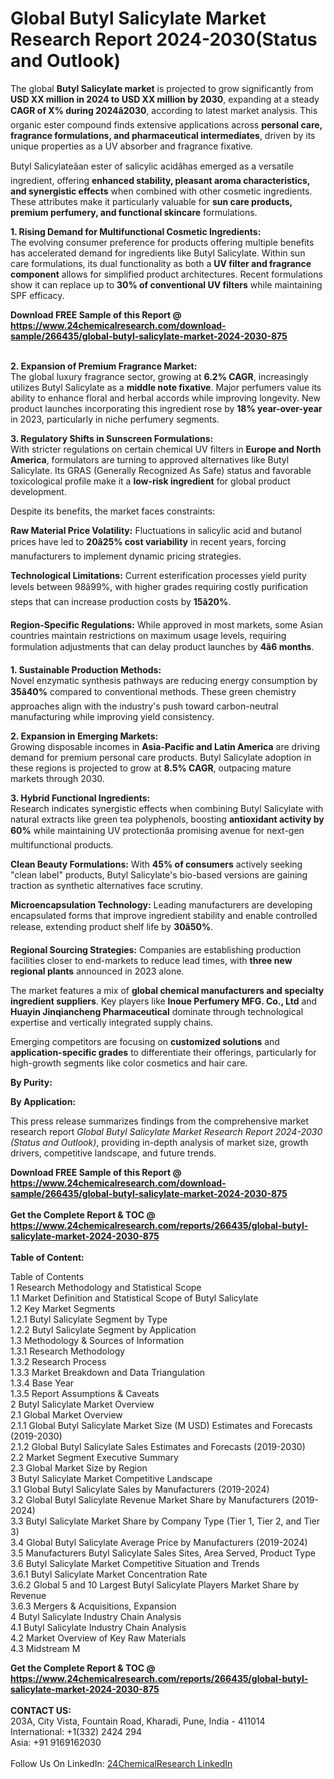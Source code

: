 <h1>Global Butyl Salicylate Market Research Report 2024-2030(Status and Outlook)</h1><p>The global <strong>Butyl Salicylate market</strong> is projected to grow significantly from <strong>USD XX million in 2024 to USD XX million by 2030</strong>, expanding at a steady <strong>CAGR of X% during 2024â2030</strong>, according to latest market analysis. This organic ester compound finds extensive applications across <strong>personal care, fragrance formulations, and pharmaceutical intermediates</strong>, driven by its unique properties as a UV absorber and fragrance fixative.</p><p>Butyl Salicylateâan ester of salicylic acidâhas emerged as a versatile ingredient, offering <strong>enhanced stability, pleasant aroma characteristics, and synergistic effects</strong> when combined with other cosmetic ingredients. These attributes make it particularly valuable for <strong>sun care products, premium perfumery, and functional skincare</strong> formulations.</p><p><strong>1. Rising Demand for Multifunctional Cosmetic Ingredients:</strong><br>
The evolving consumer preference for products offering multiple benefits has accelerated demand for ingredients like Butyl Salicylate. Within sun care formulations, its dual functionality as both a <strong>UV filter and fragrance component</strong> allows for simplified product architectures. Recent formulations show it can replace up to <strong>30% of conventional UV filters</strong> while maintaining SPF efficacy.</p><div><b>Download FREE Sample of this Report @ 
            <a href="https://www.24chemicalresearch.com/download-sample/266435/global-butyl-salicylate-market-2024-2030-875">
            https://www.24chemicalresearch.com/download-sample/266435/global-butyl-salicylate-market-2024-2030-875</a></b></div><br><p><strong>2. Expansion of Premium Fragrance Market:</strong><br>
The global luxury fragrance sector, growing at <strong>6.2% CAGR</strong>, increasingly utilizes Butyl Salicylate as a <strong>middle note fixative</strong>. Major perfumers value its ability to enhance floral and herbal accords while improving longevity. New product launches incorporating this ingredient rose by <strong>18% year-over-year</strong> in 2023, particularly in niche perfumery segments.</p><p><strong>3. Regulatory Shifts in Sunscreen Formulations:</strong><br>
With stricter regulations on certain chemical UV filters in <strong>Europe and North America</strong>, formulators are turning to approved alternatives like Butyl Salicylate. Its GRAS (Generally Recognized As Safe) status and favorable toxicological profile make it a <strong>low-risk ingredient</strong> for global product development.</p><p>Despite its benefits, the market faces constraints:</p><p><strong>Raw Material Price Volatility:</strong> Fluctuations in salicylic acid and butanol prices have led to <strong>20â25% cost variability</strong> in recent years, forcing manufacturers to implement dynamic pricing strategies.</p><p><strong>Technological Limitations:</strong> Current esterification processes yield purity levels between 98â99%, with higher grades requiring costly purification steps that can increase production costs by <strong>15â20%</strong>.</p><p><strong>Region-Specific Regulations:</strong> While approved in most markets, some Asian countries maintain restrictions on maximum usage levels, requiring formulation adjustments that can delay product launches by <strong>4â6 months</strong>.</p><p><strong>1. Sustainable Production Methods:</strong><br>
Novel enzymatic synthesis pathways are reducing energy consumption by <strong>35â40%</strong> compared to conventional methods. These green chemistry approaches align with the industry's push toward carbon-neutral manufacturing while improving yield consistency.</p><p><strong>2. Expansion in Emerging Markets:</strong><br>
Growing disposable incomes in <strong>Asia-Pacific and Latin America</strong> are driving demand for premium personal care products. Butyl Salicylate adoption in these regions is projected to grow at <strong>8.5% CAGR</strong>, outpacing mature markets through 2030.</p><p><strong>3. Hybrid Functional Ingredients:</strong><br>
Research indicates synergistic effects when combining Butyl Salicylate with natural extracts like green tea polyphenols, boosting <strong>antioxidant activity by 60%</strong> while maintaining UV protectionâa promising avenue for next-gen multifunctional products.</p><p><strong>Clean Beauty Formulations:</strong> With <strong>45% of consumers</strong> actively seeking "clean label" products, Butyl Salicylate's bio-based versions are gaining traction as synthetic alternatives face scrutiny.</p><p><strong>Microencapsulation Technology:</strong> Leading manufacturers are developing encapsulated forms that improve ingredient stability and enable controlled release, extending product shelf life by <strong>30â50%</strong>.</p><p><strong>Regional Sourcing Strategies:</strong> Companies are establishing production facilities closer to end-markets to reduce lead times, with <strong>three new regional plants</strong> announced in 2023 alone.</p><p>The market features a mix of <strong>global chemical manufacturers and specialty ingredient suppliers</strong>. Key players like <strong>Inoue Perfumery MFG. Co., Ltd</strong> and <strong>Huayin Jinqiancheng Pharmaceutical</strong> dominate through technological expertise and vertically integrated supply chains.</p><p>Emerging competitors are focusing on <strong>customized solutions</strong> and <strong>application-specific grades</strong> to differentiate their offerings, particularly for high-growth segments like color cosmetics and hair care.</p><p><strong>By Purity:</strong></p><p><strong>By Application:</strong></p><p>This press release summarizes findings from the comprehensive market research report <em>Global Butyl Salicylate Market Research Report 2024-2030 (Status and Outlook)</em>, providing in-depth analysis of market size, growth drivers, competitive landscape, and future trends.</p><div><b>Download FREE Sample of this Report @ 
            <a href="https://www.24chemicalresearch.com/download-sample/266435/global-butyl-salicylate-market-2024-2030-875">
            https://www.24chemicalresearch.com/download-sample/266435/global-butyl-salicylate-market-2024-2030-875</a></b></div><br><div><b>Get the Complete Report & TOC @ 
            <a href="https://www.24chemicalresearch.com/reports/266435/global-butyl-salicylate-market-2024-2030-875">
            https://www.24chemicalresearch.com/reports/266435/global-butyl-salicylate-market-2024-2030-875</a></b></div><br>
            <b>Table of Content:</b><p>Table of Contents<br />
1 Research Methodology and Statistical Scope<br />
1.1 Market Definition and Statistical Scope of Butyl Salicylate<br />
1.2 Key Market Segments<br />
1.2.1 Butyl Salicylate Segment by Type<br />
1.2.2 Butyl Salicylate Segment by Application<br />
1.3 Methodology & Sources of Information<br />
1.3.1 Research Methodology<br />
1.3.2 Research Process<br />
1.3.3 Market Breakdown and Data Triangulation<br />
1.3.4 Base Year<br />
1.3.5 Report Assumptions & Caveats<br />
2 Butyl Salicylate Market Overview<br />
2.1 Global Market Overview<br />
2.1.1 Global Butyl Salicylate Market Size (M USD) Estimates and Forecasts (2019-2030)<br />
2.1.2 Global Butyl Salicylate Sales Estimates and Forecasts (2019-2030)<br />
2.2 Market Segment Executive Summary<br />
2.3 Global Market Size by Region<br />
3 Butyl Salicylate Market Competitive Landscape<br />
3.1 Global Butyl Salicylate Sales by Manufacturers (2019-2024)<br />
3.2 Global Butyl Salicylate Revenue Market Share by Manufacturers (2019-2024)<br />
3.3 Butyl Salicylate Market Share by Company Type (Tier 1, Tier 2, and Tier 3)<br />
3.4 Global Butyl Salicylate Average Price by Manufacturers (2019-2024)<br />
3.5 Manufacturers Butyl Salicylate Sales Sites, Area Served, Product Type<br />
3.6 Butyl Salicylate Market Competitive Situation and Trends<br />
3.6.1 Butyl Salicylate Market Concentration Rate<br />
3.6.2 Global 5 and 10 Largest Butyl Salicylate Players Market Share by Revenue<br />
3.6.3 Mergers & Acquisitions, Expansion<br />
4 Butyl Salicylate Industry Chain Analysis<br />
4.1 Butyl Salicylate Industry Chain Analysis<br />
4.2 Market Overview of Key Raw Materials<br />
4.3 Midstream M</p><div><b>Get the Complete Report & TOC @ 
            <a href="https://www.24chemicalresearch.com/reports/266435/global-butyl-salicylate-market-2024-2030-875">
            https://www.24chemicalresearch.com/reports/266435/global-butyl-salicylate-market-2024-2030-875</a></b></div><br><b>CONTACT US:</b><br>
            203A, City Vista, Fountain Road, Kharadi, Pune, India - 411014<br>
            International: +1(332) 2424 294<br>
            Asia: +91 9169162030 <br><br>
            Follow Us On LinkedIn: <a href="https://www.linkedin.com/company/24chemicalresearch/">24ChemicalResearch LinkedIn</a>